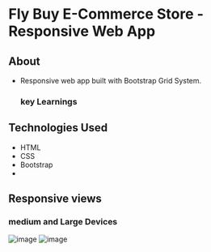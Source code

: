 # Fly Buy E-Commerce Store - Responsive Web App

## About
* Responsive web app built with Bootstrap Grid System.

    ### key Learnings
## Technologies Used
* HTML
* CSS
* Bootstrap
* 
## Responsive views
 ### medium and Large Devices
 ![image](https://user-images.githubusercontent.com/86845154/199164456-9b5f99a7-ceae-4f93-8824-de51c8c65199.png)
![image](https://user-images.githubusercontent.com/86845154/199164532-8776bdd9-6678-4847-8005-cd6620ccd36b.png)
